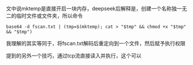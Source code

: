 文中说mktemp是直接开启一块内存，deepseek后解释是，创建一个名称独一无二的临时文件或文件夹，所以命令
```
base64 -d fscan.txt | (tmp=$(mktemp); cat > "$tmp" && chmod +x "$tmp" && "$tmp")
```
我理解的其实等同于，将fscan.txt解码后重定向到一个文件，然后赋予执行权限

提到的另外一个技巧，通过tcp流直接读入并执行，这个可以